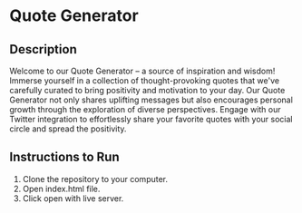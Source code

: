 # Quote Generator

## Description

Welcome to our Quote Generator – a source of inspiration and wisdom! Immerse yourself in a collection of thought-provoking quotes that we've carefully curated to bring positivity and motivation to your day. Our Quote Generator not only shares uplifting messages but also encourages personal growth through the exploration of diverse perspectives. Engage with our Twitter integration to effortlessly share your favorite quotes with your social circle and spread the positivity.

## Instructions to Run

1. Clone the repository to your computer.
2. Open index.html file.
3. Click open with live server.
